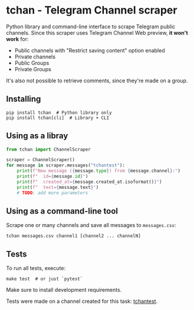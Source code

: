 # tchan - Telegram Channel scraper

Python library and command-line interface to scrape Telegram public channels.
Since this scraper uses Telegram Channel Web preview, **it won't work** for:

- Public channels with "Restrict saving content" option enabled
- Private channels
- Public Groups
- Private Groups

It's also not possible to retrieve comments, since they're made on a group.

## Installing


```shell
pip install tchan  # Python library only
pip install tchan[cli]  # Library + CLI
```

## Using as a libray

```python
from tchan import ChannelScraper

scraper = ChannelScraper()
for message in scraper.messages("tchantest"):
    print(f"New message ({message.type}) from {message.channel}:")
    print(f"  id={message.id}")
    print(f"  created_at={message.created_at.isoformat()}")
    print(f"  text={message.text}")
    # TODO: add more parameters
```

## Using as a command-line tool

Scrape one or many channels and save all messages to `messages.csv`:

```shell
tchan messages.csv channel1 [channel2 ... channelN]
```

## Tests

To run all tests, execute:

```shell
make test  # or just `pytest`
```

Make sure to install development requirements.

Tests were made on a channel created for this task:
[tchantest](https://t.me/tchantest).
